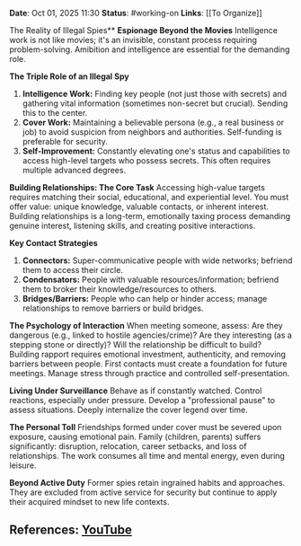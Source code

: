 **Date**: Oct 01, 2025 11:30
**Status**: #working-on
**Links**: [[To Organize]] 

The Reality of Illegal Spies**
**Espionage Beyond the Movies**
Intelligence work is not like movies; it's an invisible, constant process requiring problem-solving. Amibition and intelligence are essential for the demanding role.

**The Triple Role of an Illegal Spy**
1.  **Intelligence Work:** Finding key people (not just those with secrets) and gathering vital information (sometimes non-secret but crucial). Sending this to the center.
2.  **Cover Work:** Maintaining a believable persona (e.g., a real business or job) to avoid suspicion from neighbors and authorities. Self-funding is preferable for security.
3.  **Self-Improvement:** Constantly elevating one's status and capabilities to access high-level targets who possess secrets. This often requires multiple advanced degrees.

**Building Relationships: The Core Task**
Accessing high-value targets requires matching their social, educational, and experiential level. You must offer value: unique knowledge, valuable contacts, or inherent interest. Building relationships is a long-term, emotionally taxing process demanding genuine interest, listening skills, and creating positive interactions.

**Key Contact Strategies**
1.  **Connectors:** Super-communicative people with wide networks; befriend them to access their circle.
2.  **Condensators:** People with valuable resources/information; befriend them to broker their knowledge/resources to others.
3.  **Bridges/Barriers:** People who can help or hinder access; manage relationships to remove barriers or build bridges.

**The Psychology of Interaction**
When meeting someone, assess: Are they dangerous (e.g., linked to hostile agencies/crime)? Are they interesting (as a stepping stone or directly)? Will the relationship be difficult to build? Building rapport requires emotional investment, authenticity, and removing barriers between people. First contacts must create a foundation for future meetings. Manage stress through practice and controlled self-presentation.

**Living Under Surveillance**
Behave as if constantly watched. Control reactions, especially under pressure. Develop a "professional pause" to assess situations. Deeply internalize the cover legend over time.

**The Personal Toll**
Friendships formed under cover must be severed upon exposure, causing emotional pain. Family (children, parents) suffers significantly: disruption, relocation, career setbacks, and loss of relationships. The work consumes all time and mental energy, even during leisure.

**Beyond Active Duty**
Former spies retain ingrained habits and approaches. They are excluded from active service for security but continue to apply their acquired mindset to new life contexts.

## References: [YouTube](https://www.youtube.com/watch?v=blWdjRUPP6E)
